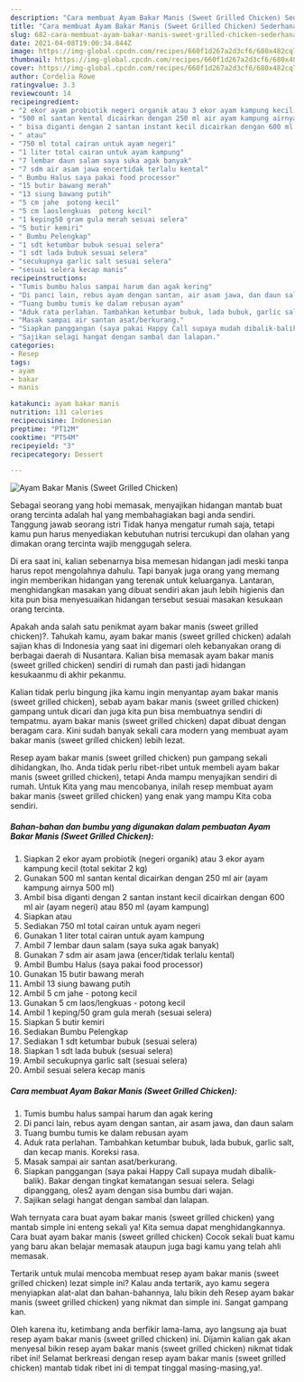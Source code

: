 ```yaml
---
description: "Cara membuat Ayam Bakar Manis (Sweet Grilled Chicken) Sederhana Untuk Jualan"
title: "Cara membuat Ayam Bakar Manis (Sweet Grilled Chicken) Sederhana Untuk Jualan"
slug: 682-cara-membuat-ayam-bakar-manis-sweet-grilled-chicken-sederhana-untuk-jualan
date: 2021-04-08T19:00:34.844Z
image: https://img-global.cpcdn.com/recipes/660f1d267a2d3cf6/680x482cq70/ayam-bakar-manis-sweet-grilled-chicken-foto-resep-utama.jpg
thumbnail: https://img-global.cpcdn.com/recipes/660f1d267a2d3cf6/680x482cq70/ayam-bakar-manis-sweet-grilled-chicken-foto-resep-utama.jpg
cover: https://img-global.cpcdn.com/recipes/660f1d267a2d3cf6/680x482cq70/ayam-bakar-manis-sweet-grilled-chicken-foto-resep-utama.jpg
author: Cordelia Rowe
ratingvalue: 3.3
reviewcount: 14
recipeingredient:
- "2 ekor ayam probiotik negeri organik atau 3 ekor ayam kampung kecil total sekitar 2 kg"
- "500 ml santan kental dicairkan dengan 250 ml air ayam kampung airnya 500 ml"
- " bisa diganti dengan 2 santan instant kecil dicairkan dengan 600 ml air ayam negeri atau 850 ml ayam kampung"
- " atau"
- "750 ml total cairan untuk ayam negeri"
- "1 liter total cairan untuk ayam kampung"
- "7 lembar daun salam saya suka agak banyak"
- "7 sdm air asam jawa encertidak terlalu kental"
- " Bumbu Halus saya pakai food processor"
- "15 butir bawang merah"
- "13 siung bawang putih"
- "5 cm jahe  potong kecil"
- "5 cm laoslengkuas  potong kecil"
- "1 keping50 gram gula merah sesuai selera"
- "5 butir kemiri"
- " Bumbu Pelengkap"
- "1 sdt ketumbar bubuk sesuai selera"
- "1 sdt lada bubuk sesuai selera"
- "secukupnya garlic salt sesuai selera"
- "sesuai selera kecap manis"
recipeinstructions:
- "Tumis bumbu halus sampai harum dan agak kering"
- "Di panci lain, rebus ayam dengan santan, air asam jawa, dan daun salam"
- "Tuang bumbu tumis ke dalam rebusan ayam"
- "Aduk rata perlahan. Tambahkan ketumbar bubuk, lada bubuk, garlic salt, dan kecap manis. Koreksi rasa."
- "Masak sampai air santan asat/berkurang."
- "Siapkan panggangan (saya pakai Happy Call supaya mudah dibalik-balik). Bakar dengan tingkat kematangan sesuai selera. Selagi dipanggang, oles2 ayam dengan sisa bumbu dari wajan."
- "Sajikan selagi hangat dengan sambal dan lalapan."
categories:
- Resep
tags:
- ayam
- bakar
- manis

katakunci: ayam bakar manis 
nutrition: 131 calories
recipecuisine: Indonesian
preptime: "PT12M"
cooktime: "PT54M"
recipeyield: "3"
recipecategory: Dessert

---
```



![Ayam Bakar Manis (Sweet Grilled Chicken)](https://img-global.cpcdn.com/recipes/660f1d267a2d3cf6/680x482cq70/ayam-bakar-manis-sweet-grilled-chicken-foto-resep-utama.jpg)

Sebagai seorang yang hobi memasak, menyajikan hidangan mantab buat orang tercinta adalah hal yang membahagiakan bagi anda sendiri. Tanggung jawab seorang istri Tidak hanya mengatur rumah saja, tetapi kamu pun harus menyediakan kebutuhan nutrisi tercukupi dan olahan yang dimakan orang tercinta wajib menggugah selera.

Di era  saat ini, kalian sebenarnya bisa memesan hidangan jadi meski tanpa harus repot mengolahnya dahulu. Tapi banyak juga orang yang memang ingin memberikan hidangan yang terenak untuk keluarganya. Lantaran, menghidangkan masakan yang dibuat sendiri akan jauh lebih higienis dan kita pun bisa menyesuaikan hidangan tersebut sesuai masakan kesukaan orang tercinta. 



Apakah anda salah satu penikmat ayam bakar manis (sweet grilled chicken)?. Tahukah kamu, ayam bakar manis (sweet grilled chicken) adalah sajian khas di Indonesia yang saat ini digemari oleh kebanyakan orang di berbagai daerah di Nusantara. Kalian bisa memasak ayam bakar manis (sweet grilled chicken) sendiri di rumah dan pasti jadi hidangan kesukaanmu di akhir pekanmu.

Kalian tidak perlu bingung jika kamu ingin menyantap ayam bakar manis (sweet grilled chicken), sebab ayam bakar manis (sweet grilled chicken) gampang untuk dicari dan juga kita pun bisa membuatnya sendiri di tempatmu. ayam bakar manis (sweet grilled chicken) dapat dibuat dengan beragam cara. Kini sudah banyak sekali cara modern yang membuat ayam bakar manis (sweet grilled chicken) lebih lezat.

Resep ayam bakar manis (sweet grilled chicken) pun gampang sekali dihidangkan, lho. Anda tidak perlu ribet-ribet untuk membeli ayam bakar manis (sweet grilled chicken), tetapi Anda mampu menyajikan sendiri di rumah. Untuk Kita yang mau mencobanya, inilah resep membuat ayam bakar manis (sweet grilled chicken) yang enak yang mampu Kita coba sendiri.

<!--inarticleads1-->

##### Bahan-bahan dan bumbu yang digunakan dalam pembuatan Ayam Bakar Manis (Sweet Grilled Chicken):

1. Siapkan 2 ekor ayam probiotik (negeri organik) atau 3 ekor ayam kampung kecil (total sekitar 2 kg)
1. Gunakan 500 ml santan kental dicairkan dengan 250 ml air (ayam kampung airnya 500 ml)
1. Ambil  bisa diganti dengan 2 santan instant kecil dicairkan dengan 600 ml air (ayam negeri) atau 850 ml (ayam kampung)
1. Siapkan  atau
1. Sediakan 750 ml total cairan untuk ayam negeri
1. Gunakan 1 liter total cairan untuk ayam kampung
1. Ambil 7 lembar daun salam (saya suka agak banyak)
1. Gunakan 7 sdm air asam jawa (encer/tidak terlalu kental)
1. Ambil  Bumbu Halus (saya pakai food processor)
1. Gunakan 15 butir bawang merah
1. Ambil 13 siung bawang putih
1. Ambil 5 cm jahe - potong kecil
1. Gunakan 5 cm laos/lengkuas - potong kecil
1. Ambil 1 keping/50 gram gula merah (sesuai selera)
1. Siapkan 5 butir kemiri
1. Sediakan  Bumbu Pelengkap
1. Sediakan 1 sdt ketumbar bubuk (sesuai selera)
1. Siapkan 1 sdt lada bubuk (sesuai selera)
1. Ambil secukupnya garlic salt (sesuai selera)
1. Ambil sesuai selera kecap manis




<!--inarticleads2-->

##### Cara membuat Ayam Bakar Manis (Sweet Grilled Chicken):

1. Tumis bumbu halus sampai harum dan agak kering
1. Di panci lain, rebus ayam dengan santan, air asam jawa, dan daun salam
1. Tuang bumbu tumis ke dalam rebusan ayam
1. Aduk rata perlahan. Tambahkan ketumbar bubuk, lada bubuk, garlic salt, dan kecap manis. Koreksi rasa.
1. Masak sampai air santan asat/berkurang.
1. Siapkan panggangan (saya pakai Happy Call supaya mudah dibalik-balik). Bakar dengan tingkat kematangan sesuai selera. Selagi dipanggang, oles2 ayam dengan sisa bumbu dari wajan.
1. Sajikan selagi hangat dengan sambal dan lalapan.




Wah ternyata cara buat ayam bakar manis (sweet grilled chicken) yang mantab simple ini enteng sekali ya! Kita semua dapat menghidangkannya. Cara buat ayam bakar manis (sweet grilled chicken) Cocok sekali buat kamu yang baru akan belajar memasak ataupun juga bagi kamu yang telah ahli memasak.

Tertarik untuk mulai mencoba membuat resep ayam bakar manis (sweet grilled chicken) lezat simple ini? Kalau anda tertarik, ayo kamu segera menyiapkan alat-alat dan bahan-bahannya, lalu bikin deh Resep ayam bakar manis (sweet grilled chicken) yang nikmat dan simple ini. Sangat gampang kan. 

Oleh karena itu, ketimbang anda berfikir lama-lama, ayo langsung aja buat resep ayam bakar manis (sweet grilled chicken) ini. Dijamin kalian gak akan menyesal bikin resep ayam bakar manis (sweet grilled chicken) nikmat tidak ribet ini! Selamat berkreasi dengan resep ayam bakar manis (sweet grilled chicken) mantab tidak ribet ini di tempat tinggal masing-masing,ya!.

